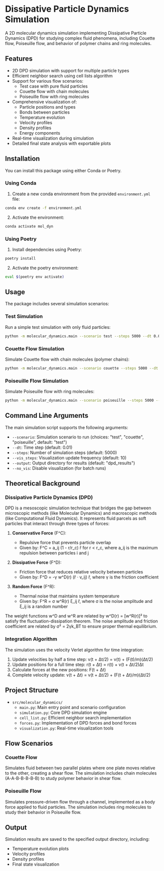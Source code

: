 # Dissipative Particle Dynamics Simulation

A 2D molecular dynamics simulation implementing Dissipative Particle Dynamics (DPD) for studying complex fluid phenomena, including Couette flow, Poiseuille flow, and behavior of polymer chains and ring molecules.

## Features

- 2D DPD simulation with support for multiple particle types
- Efficient neighbor search using cell lists algorithm
- Support for various flow scenarios:
  - Test case with pure fluid particles
  - Couette flow with chain molecules
  - Poiseuille flow with ring molecules
- Comprehensive visualization of:
  - Particle positions and types
  - Bonds between particles
  - Temperature evolution
  - Velocity profiles
  - Density profiles
  - Energy components
- Real-time visualization during simulation
- Detailed final state analysis with exportable plots

## Installation

You can install this package using either Conda or Poetry.

### Using Conda

1. Create a new conda environment from the provided `environment.yml` file:
```bash
conda env create -f environment.yml
```

2. Activate the environment:
```bash
conda activate mol_dyn
```

### Using Poetry

1. Install dependencies using Poetry:
```bash
poetry install
```

2. Activate the poetry environment:
```bash
eval $(poetry env activate)
```

## Usage

The package includes several simulation scenarios:

### Test Simulation

Run a simple test simulation with only fluid particles:

```bash
python -m molecular_dynamics.main --scenario test --steps 5000 --dt 0.01
```

### Couette Flow Simulation

Simulate Couette flow with chain molecules (polymer chains):

```bash
python -m molecular_dynamics.main --scenario couette --steps 5000 --dt 0.01
```

### Poiseuille Flow Simulation

Simulate Poiseuille flow with ring molecules:

```bash
python -m molecular_dynamics.main --scenario poiseuille --steps 5000 --dt 0.001
```

## Command Line Arguments

The main simulation script supports the following arguments:

- `--scenario`: Simulation scenario to run (choices: "test", "couette", "poiseuille", default: "test")
- `--dt`: Time step (default: 0.01)
- `--steps`: Number of simulation steps (default: 5000)
- `--vis_steps`: Visualization update frequency (default: 10)
- `--output`: Output directory for results (default: "dpd_results")
- `--no_vis`: Disable visualization (for batch runs)

## Theoretical Background

### Dissipative Particle Dynamics (DPD)

DPD is a mesoscopic simulation technique that bridges the gap between microscopic methods (like Molecular Dynamics) and macroscopic methods (like Computational Fluid Dynamics). It represents fluid parcels as soft particles that interact through three types of forces:

1. **Conservative Force** (F^C):
   - Repulsive force that prevents particle overlap
   - Given by: F^C = a_ij (1 - r/r_c) r̂ for r < r_c, where a_ij is the maximum repulsion between particles i and j

2. **Dissipative Force** (F^D):
   - Friction force that reduces relative velocity between particles
   - Given by: F^D = -γ w^D(r) (r̂ · v_ij) r̂, where γ is the friction coefficient

3. **Random Force** (F^R):
   - Thermal noise that maintains system temperature
   - Given by: F^R = σ w^R(r) ξ_ij r̂, where σ is the noise amplitude and ξ_ij is a random number

The weight functions w^D and w^R are related by w^D(r) = [w^R(r)]² to satisfy the fluctuation-dissipation theorem. The noise amplitude and friction coefficient are related by σ² = 2γk_BT to ensure proper thermal equilibrium.

### Integration Algorithm

The simulation uses the velocity Verlet algorithm for time integration:

1. Update velocities by half a time step: v(t + Δt/2) = v(t) + (F(t)/m)(Δt/2)
2. Update positions for a full time step: r(t + Δt) = r(t) + v(t + Δt/2)Δt
3. Calculate forces at the new positions: F(t + Δt)
4. Complete velocity update: v(t + Δt) = v(t + Δt/2) + (F(t + Δt)/m)(Δt/2)

## Project Structure

- `src/molecular_dynamics/`
  - `main.py`: Main entry point and scenario configuration
  - `simulation.py`: Core DPD simulation engine
  - `cell_list.py`: Efficient neighbor search implementation
  - `forces.py`: Implementation of DPD forces and bond forces
  - `visualization.py`: Real-time visualization tools

## Flow Scenarios

### Couette Flow

Simulates fluid between two parallel plates where one plate moves relative to the other, creating a shear flow. The simulation includes chain molecules (A-A-B-B-B-B-B) to study polymer behavior in shear flow.

### Poiseuille Flow

Simulates pressure-driven flow through a channel, implemented as a body force applied to fluid particles. The simulation includes ring molecules to study their behavior in Poiseuille flow.

## Output

Simulation results are saved to the specified output directory, including:
- Temperature evolution plots
- Velocity profiles
- Density profiles
- Final state visualization
